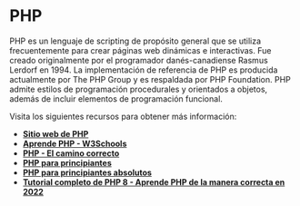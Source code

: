 # PHP

PHP es un lenguaje de scripting de propósito general que se utiliza frecuentemente para crear páginas web dinámicas e interactivas. Fue creado originalmente por el programador danés-canadiense Rasmus Lerdorf en 1994. La implementación de referencia de PHP es producida actualmente por The PHP Group y es respaldada por PHP Foundation. PHP admite estilos de programación procedurales y orientados a objetos, además de incluir elementos de programación funcional.

Visita los siguientes recursos para obtener más información:

- **[Sitio web de PHP](https://php.org/)**
- **[Aprende PHP - W3Schools](https://www.w3schools.com/php/)**
- **[PHP - El camino correcto](https://phptherightway.com/)**
- **[PHP para principiantes](https://www.youtube.com/watch?v=U2lQWR6uIuo&list=PL3VM-unCzF8ipG50KDjnzhugceoSG3RTC)**
- **[PHP para principiantes absolutos](https://www.youtube.com/watch?v=2eebptXfEvw)**
- **[Tutorial completo de PHP 8 - Aprende PHP de la manera correcta en 2022](https://www.youtube.com/watch?v=sVbEyFZKgqk&list=PLr3d3QYzkw2xabQRUpcZ_IBk9W50M9pe-)**
